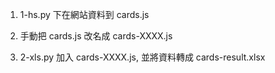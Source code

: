 1. 1-hs.py 下在網站資料到 cards.js

2. 手動把 cards.js 改名成 cards-XXXX.js

3. 2-xls.py 加入 cards-XXXX.js, 並將資料轉成 cards-result.xlsx

